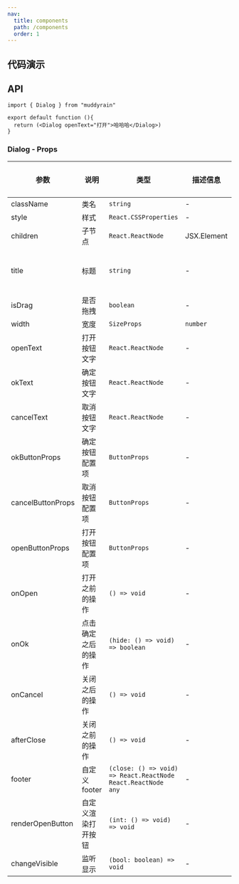 ```yaml
---
nav:
  title: components
  path: /components
  order: 1
---
```


## 代码演示

<code src="./demo/demo1.tsx"></code>  


## API

``` tsx | pure
import { Dialog } from "muddyrain"

export default function (){
  return (<Dialog openText="打开">哈哈哈</Dialog>)
}
```

### Dialog - Props

| 参数         | 说明     | 类型           | 描述信息 | 默认值 |
| ------------| -------- | -----------   | ------  | ----- |
| className  | 类名  | `string`  | - | - |
| style  | 样式  | `React.CSSProperties`  | - | - |
| children  | 子节点  | `React.ReactNode` | JSX.Element  | - | - |
| title  | 标题  | `string`  | - | 弹框标题 |
| isDrag  | 是否拖拽  | `boolean`  | - | true |
| width  | 宽度  | `SizeProps` | `number`  | - | medium |
| openText  | 打开按钮文字  | `React.ReactNode`  | - | 打开 |
| okText  | 确定按钮文字  | `React.ReactNode`  | - | 确定 |
| cancelText  | 取消按钮文字  | `React.ReactNode`  | - | 取消 |
| okButtonProps  | 确定按钮配置项  | `ButtonProps`  | - | {} |
| cancelButtonProps  | 取消按钮配置项  | `ButtonProps`  | - | {} |
| openButtonProps  | 打开按钮配置项  | `ButtonProps`  | - | {} |
| onOpen  | 打开之前的操作  | `() => void`  | - | - |
| onOk  | 点击确定之后的操作  | `(hide: () => void) => boolean`  | - | - |
| onCancel  | 关闭之后的操作  | `() => void ` | - | - |
| afterClose  | 关闭之前的操作  | `() => void`  | - | - |
| footer  | 自定义footer  | `(close: () => void) => React.ReactNode  React.ReactNode  any`  | - | - |
| renderOpenButton  | 自定义渲染打开按钮  | `(int: () => void) => void`  | - | - |
| changeVisible  | 监听显示  | `(bool: boolean) => void`  | - | - |



